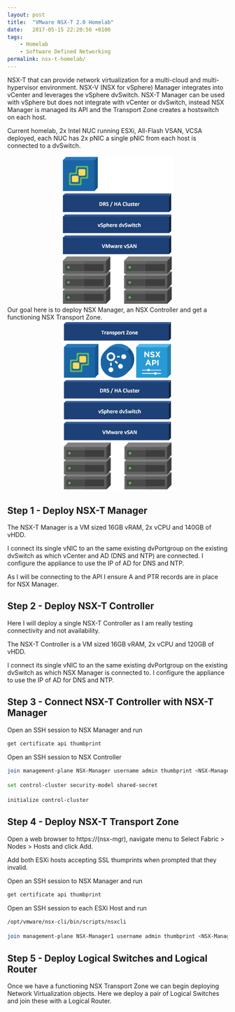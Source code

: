 ```yaml
---
layout: post
title:  "VMware NSX-T 2.0 Homelab"
date:   2017-05-15 22:20:56 +0100
tags:
    - Homelab
    - Software Defined Networking
permalink: nsx-t-homelab/
---
```

NSX-T that can provide network virtualization for a multi-cloud and multi-hypervisor environment. NSX-V (NSX for vSphere) Manager integrates into vCenter and leverages the vSphere dvSwitch. NSX-T Manager can be used with vSphere but does not integrate with vCenter or dvSwitch, instead NSX Manager is managed its API and the Transport Zone creates a  hostswitch on each host.

Current homelab, 2x Intel NUC running ESXi, All-Flash VSAN, VCSA deployed, each NUC has 2x pNIC a single pNIC from each host is connected to a dvSwitch.
<center><img src="/images/NSX-T-Homelab-Before.jpeg" width="50%"></center>
Our goal here is to deploy NSX Manager, an NSX Controller and get a functioning NSX Transport Zone.
<center><img src="/images/NSX-T-Homelab-Target.jpeg" width="50%"></center>

## Step 1 - Deploy NSX-T Manager
The NSX-T Manager is a VM sized 16GB vRAM, 2x vCPU and 140GB of vHDD.

I connect its single vNIC to an the same existing dvPortgroup on the existing dvSwitch as which vCenter and AD (DNS and NTP) are connected. I configure the appliance to use the IP of AD for DNS and NTP.

As I will be connecting to the API I ensure A and PTR records are in place for NSX Manager.

## Step 2 - Deploy NSX-T Controller
Here I will deploy a single NSX-T Controller as I am really testing connectivity and not availability.

The NSX-T Controller is a VM sized 16GB vRAM, 2x vCPU and 120GB of vHDD.

I connect its single vNIC to an the same existing dvPortgroup on the existing dvSwitch as which NSX Manager is connected to. I configure the appliance to use the IP of AD for DNS and NTP.

## Step 3 - Connect NSX-T Controller with NSX-T Manager
Open an SSH session to NSX Manager and run
```bash
get certificate api thumbprint
```

Open an SSH session to NSX Controller
```bash
join management-plane NSX-Manager username admin thumbprint <NSX-Managers-thumbprint>

set control-cluster security-model shared-secret

initialize control-cluster
```

## Step 4 - Deploy NSX-T Transport Zone
Open a web browser to https://(nsx-mgr), navigate menu to Select Fabric > Nodes > Hosts and click Add.

Add both ESXi hosts accepting SSL thumprints when prompted that they invalid.

Open an SSH session to NSX Manager and run
```bash
get certificate api thumbprint
```

Open an SSH session to each ESXi Host and run
```bash
/opt/vmware/nsx-cli/bin/scripts/nsxcli

join management-plane NSX-Manager1 username admin thumbprint <NSX-Managers-thumbprint>
```

## Step 5 - Deploy Logical Switches and Logical Router
Once we have a functioning NSX Transport Zone we can begin deploying Network Virtualization objects. Here we deploy a pair of Logical Switches and join these with a Logical Router.

